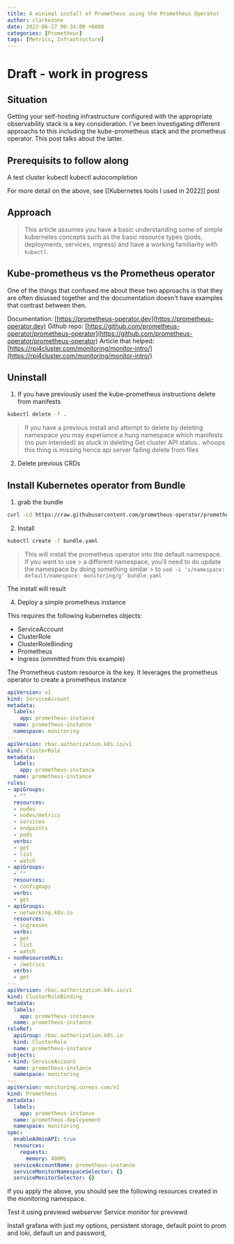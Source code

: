 ```yaml
---
title: A minimal install of Prometheus using the Prometheus Operator
author: clarkezone
date: 2022-06-27 00:34:00 +0800
categories: [Prometheus]
tags: [Metrics, Infrastructure]
---
```

# Draft - work in progress
## Situation
Getting your self-hosting infrastructure configured with the appropriate observability stack is a key consideration.  I've been investigating different approachs to this including the kube-prometheus stack and the prometheus operator.  This post talks about the latter.

## Prerequisits to follow along
A test cluster
kubectl
kubectl autocompletion

For more detail on the above, see [[Kubernetes tools I used in 2022]] post

## Approach
> This article assumes you have a basic understanding some of simple kubernetes concepts 
> such as the basic resource types (pods, deployments, services, ingress) and have a 
> working familiarity with `kubectl`.

## Kube-prometheus vs the Prometheus operator
One of the things that confused me about these two approachs is that they are often disussed together and the documentation doesn't have examples that contrast between then.

Documentation: [https://prometheus-operator.dev](https://prometheus-operator.dev)
Github repo: [https://github.com/prometheus-operator/prometheus-operator](https://github.com/prometheus-operator/prometheus-operator)
Article that helped: [https://rpi4cluster.com/monitoring/monitor-intro/](https://rpi4cluster.com/monitoring/monitor-intro/)


## Uninstall
1. If you have previously used the kube-prometheus instructions delete from manifests
```bash
kubectl delete -f .
``` 
> If you have a previous install and attempt to delete by deleting namespace you may experiance a hung namespace
> which manifests (no pun intended) as stuck in deleting
> Get cluster API status.. whoops this thing is missing hence api server failing
> delete from files

2. Delete previous CRDs

## Install Kubernetes operator from Bundle
1. grab the bundle
```bash
curl -LO https://raw.githubusercontent.com/prometheus-operator/prometheus-operator/v0.52.0/bundle.yaml
```
2. Install

```bash
kubectl create -f bundle.yaml
```

> This will install the prometheus operator into the default namespace.  If you want to use > a different namespace, you'll need to do update the namespace by doing something similar > to `sed -i 's/namespace: default/namespace: monitoring/g' bundle.yaml` 

The install will result 

4. Deploy a simple prometheus instance

This requires the following kubernetes objects:
- ServiceAccount
- ClusterRole
- ClusterRoleBinding
- Prometheus
- Ingress (ommitted from this example)

The Prometheus custom resource is the key.  It leverages the prometheus operator to create a prometheus instance 

```yaml
apiVersion: v1
kind: ServiceAccount
metadata:
  labels:
    app: prometheus-instance
  name: prometheus-instance
  namespace: monitoring
---
apiVersion: rbac.authorization.k8s.io/v1
kind: ClusterRole
metadata:
  labels:
    app: prometheus-instance
  name: prometheus-instance
rules:
- apiGroups:
  - ""
  resources:
  - nodes
  - nodes/metrics
  - services
  - endpoints
  - pods
  verbs:
  - get
  - list
  - watch
- apiGroups:
  - ""
  resources:
  - configmaps
  verbs:
  - get
- apiGroups:
  - networking.k8s.io
  resources:
  - ingresses
  verbs:
  - get
  - list
  - watch
- nonResourceURLs:
  - /metrics
  verbs:
  - get
---
apiVersion: rbac.authorization.k8s.io/v1
kind: ClusterRoleBinding
metadata:
  labels:
    app: prometheus-instance
  name: prometheus-instance
roleRef:
  apiGroup: rbac.authorization.k8s.io
  kind: ClusterRole
  name: prometheus-instance
subjects:
- kind: ServiceAccount
  name: prometheus-instance
  namespace: monitoring
---
apiVersion: monitoring.coreos.com/v1
kind: Prometheus
metadata:
  labels:
    app: prometheus-instance
  name: prometheus-deployement
  namespace: monitoring
spec:
  enableAdminAPI: true
  resources:
    requests:
      memory: 400Mi
  serviceAccountName: prometheus-instance
  serviceMonitorNamespaceSelector: {}
  serviceMonitorSelector: {}
```

If you apply the above, you should see the following resources created in the monitoring namespace.


 
Test it using previewd webserver
Service monitor for previewd

Install grafana with just my options, persistent storage, default point to prom and loki, default un and password, 

